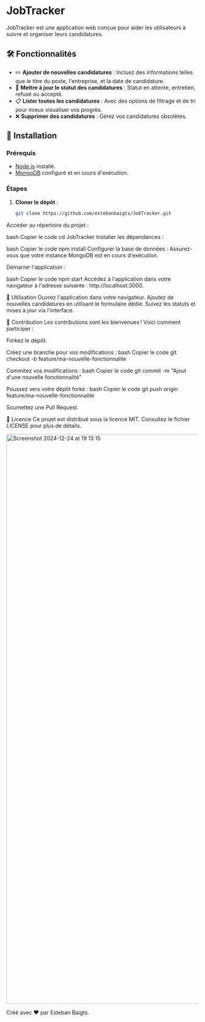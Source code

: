 
# JobTracker

JobTracker est une application web conçue pour aider les utilisateurs à suivre et organiser leurs candidatures.

## 🛠️ Fonctionnalités

- ✏️ **Ajouter de nouvelles candidatures** : Incluez des informations telles que le titre du poste, l'entreprise, et la date de candidature.
- 🔄 **Mettre à jour le statut des candidatures** : Statut en attente, entretien, refusé ou accepté.
- 📋 **Lister toutes les candidatures** : Avec des options de filtrage et de tri pour mieux visualiser vos progrès.
- ❌ **Supprimer des candidatures** : Gérez vos candidatures obsolètes.

## 🚀 Installation

### Prérequis

- [Node.js](https://nodejs.org/) installé.
- [MongoDB](https://www.mongodb.com/) configuré et en cours d'exécution.

### Étapes

1. **Cloner le dépôt** :
   ```bash
   git clone https://github.com/estebanbaigts/JobTracker.git
Accéder au répertoire du projet :

bash
Copier le code
cd JobTracker
Installer les dépendances :

bash
Copier le code
npm install
Configurer la base de données : Assurez-vous que votre instance MongoDB est en cours d'exécution.

Démarrer l'application :

bash
Copier le code
npm start
Accédez à l'application dans votre navigateur à l'adresse suivante : http://localhost:3000.

📖 Utilisation
Ouvrez l'application dans votre navigateur.
Ajoutez de nouvelles candidatures en utilisant le formulaire dédié.
Suivez les statuts et mises à jour via l'interface.

🤝 Contribution
Les contributions sont les bienvenues ! Voici comment participer :

Forkez le dépôt.

Créez une branche pour vos modifications :
bash
Copier le code
git checkout -b feature/ma-nouvelle-fonctionnalite

Commitez vos modifications :
bash
Copier le code
git commit -m "Ajout d'une nouvelle fonctionnalité"

Poussez vers votre dépôt forké :
bash
Copier le code
git push origin feature/ma-nouvelle-fonctionnalite

Soumettez une Pull Request.

📜 Licence
Ce projet est distribué sous la licence MIT. Consultez le fichier LICENSE pour plus de détails.

<img width="1491" alt="Screenshot 2024-12-24 at 19 13 15" src="https://github.com/user-attachments/assets/439274a1-7724-436d-9620-9f306a755ff6" />

Créé avec ❤️ par Esteban Baigts.









